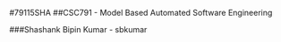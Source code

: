 #79115SHA
##CSC791 -  Model Based Automated Software Engineering

###Shashank Bipin Kumar - sbkumar
